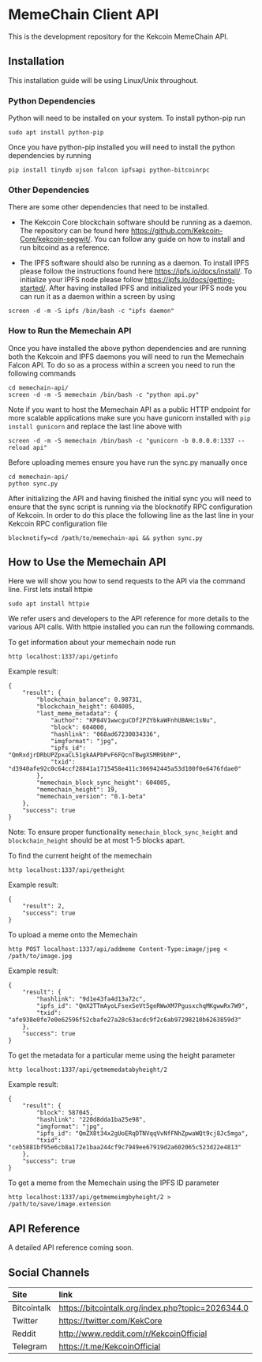 # MemeChain Client API

This is the development repository for the Kekcoin MemeChain API. 

## Installation

This installation guide will be using Linux/Unix throughout.

### Python Dependencies

Python will need to be installed on your system. To install python-pip run

```
sudo apt install python-pip
```

Once you have python-pip installed you will need to install the python dependencies by running

```
pip install tinydb ujson falcon ipfsapi python-bitcoinrpc
```

### Other Dependencies

There are some other dependencies that need to be installed.

- The Kekcoin Core blockchain software should be running as a daemon. The repository can be found here https://github.com/Kekcoin-Core/kekcoin-segwit/. You can follow any guide on how to install and run bitcoind as a reference.

- The IPFS software should also be running as a daemon. To install IPFS please follow the instructions found here https://ipfs.io/docs/install/. To initialize your IPFS node please follow https://ipfs.io/docs/getting-started/. After having installed IPFS and initialized your IPFS node you can run it as a daemon within a screen by using

```
screen -d -m -S ipfs /bin/bash -c "ipfs daemon"
```

### How to Run the Memechain API

Once you have installed the above python dependencies and are running both the Kekcoin and IPFS daemons you will need to run the Memechain Falcon API. To do so as a process within a screen you need to run the following commands

```
cd memechain-api/
screen -d -m -S memechain /bin/bash -c "python api.py"
```

Note if you want to host the Memechain API as a public HTTP endpoint for more scalable applications make sure you have gunicorn installed with ```pip install gunicorn``` and replace the last line above with

```
screen -d -m -S memechain /bin/bash -c "gunicorn -b 0.0.0.0:1337 --reload api"
```

Before uploading memes ensure you have run the sync.py manually once

```
cd memechain-api/
python sync.py
```

After initializing the API and having finished the initial sync you will need to ensure that the sync script is running via the blocknotify RPC configuration of Kekcoin. In order to do this place the following line as the last line in your Kekcoin RPC configuration file

```
blocknotify=cd /path/to/memechain-api && python sync.py
```

## How to Use the Memechain API

Here we will show you how to send requests to the API via the command line. First lets install httpie

```
sudo apt install httpie
```

We refer users and developers to the API reference for more details to the various API calls. With httpie installed you can run the following commands.

To get information about your memechain node run
```
http localhost:1337/api/getinfo
```

Example result:

```
{
    "result": {
        "blockchain_balance": 0.98731,
        "blockchain_height": 604005,
        "last_meme_metadata": {
            "author": "KP84V1wwcguCDf2PZYbkaWFnhUBAHc1sNu",
            "block": 604000,
            "hashlink": "068ad67230034336",
            "imgformat": "jpg",
            "ipfs_id": "QmRxdjrDRbUPZpxaCL51gkAAPbPvF6FQcnTBwgXSMR9bhP",
            "txid": "d3940afe92c0c64ccf28841a1715458e411c306942445a53d100f0e6476fdae0"
        },
        "memechain_block_sync_height": 604005,
        "memechain_height": 19,
        "memechain_version": "0.1-beta"
    },
    "success": true
}
```

Note: To ensure proper functionality ```memechain_block_sync_height``` and ```blockchain_height``` should be at most 1-5 blocks apart.

To find the current height of the memechain 

```
http localhost:1337/api/getheight
```

Example result:

```
{
    "result": 2,
    "success": true
}
```

To upload a meme onto the Memechain

```
http POST localhost:1337/api/addmeme Content-Type:image/jpeg < /path/to/image.jpg
```

Example result:

```
{
    "result": {
        "hashlink": "9d1e43fa4d13a72c",
        "ipfs_id": "QmX2TTmAyoLFsexSeVt5geRWwXM7PgusxchqMKgwwRx7W9",
        "txid": "afe938e0fe7e0e62596f52cbafe27a28c63acdc9f2c6ab97298210b6263859d3"
    },
    "success": true
}
```

To get the metadata for a particular meme using the height parameter

```
http localhost:1337/api/getmemedatabyheight/2
```

Example result:

```
{
    "result": {
        "block": 587045,
        "hashlink": "220d8dda1ba25e98",
        "imgformat": "jpg",
        "ipfs_id": "QmZX8t34x2gUoERqDTNVqqVvNfFNhZpwaWQt9cj8Jc5mga",
        "txid": "ceb5881bf95e6cb8a172e1baa244cf9c7949ee67919d2a602065c523d22e4813"
    },
    "success": true
}
```

To get a meme from the Memechain using the IPFS ID parameter

```
http localhost:1337/api/getmemeimgbyheight/2 > /path/to/save/image.extension
```

## API Reference

A detailed API reference coming soon.

## Social Channels

| Site | link |
|:-----------|:-----------|
| Bitcointalk | https://bitcointalk.org/index.php?topic=2026344.0 |
| Twitter | https://twitter.com/KekCore |
| Reddit | http://www.reddit.com/r/KekcoinOfficial |
| Telegram | https://t.me/KekcoinOfficial |